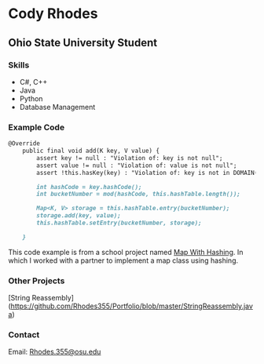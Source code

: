 # Cody Rhodes

## Ohio State University Student

### Skills
- C#, C++
- Java
- Python
- Database Management

### Example Code

```markdown
@Override
    public final void add(K key, V value) {
        assert key != null : "Violation of: key is not null";
        assert value != null : "Violation of: value is not null";
        assert !this.hasKey(key) : "Violation of: key is not in DOMAIN(this)";

        int hashCode = key.hashCode();
        int bucketNumber = mod(hashCode, this.hashTable.length());

        Map<K, V> storage = this.hashTable.entry(bucketNumber);
        storage.add(key, value);
        this.hashTable.setEntry(bucketNumber, storage);

    }
```

This code example is from a school project named [Map With Hashing](https://github.com/Rhodes355/Portfolio/blob/master/MapWithHashing.java). In which I worked with a partner to implement a map class using hashing.


### Other Projects

[String Reassembly] (https://github.com/Rhodes355/Portfolio/blob/master/StringReassembly.java)

### Contact

Email: Rhodes.355@osu.edu

